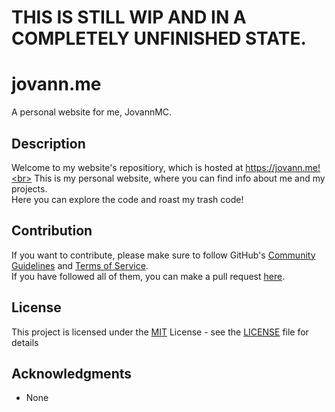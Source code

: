 # THIS IS STILL WIP AND IN A COMPLETELY UNFINISHED STATE.
# jovann.me

A personal website for me, JovannMC.

## Description

Welcome to my website's repositiory, which is hosted at https://jovann.me!<br>
This is my personal website, where you can find info about me and my projects.<br>
Here you can explore the code and roast my trash code!<br>

## Contribution
If you want to contribute, please make sure to follow GitHub's [Community Guidelines](https://docs.github.com/en/site-policy/github-terms/github-community-guidelines) and [Terms of Service](https://docs.github.com/en/site-policy/github-terms/github-terms-of-service).<br>
If you have followed all of them, you can make a pull request [here](https://github.com/JovannMC/jovann.me/pulls).

## License

This project is licensed under the [MIT](https://opensource.org/license/MIT/) License - see the [LICENSE](LICENSE) file for details<br>

## Acknowledgments

- None
